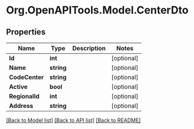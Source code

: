 # Org.OpenAPITools.Model.CenterDto

## Properties

Name | Type | Description | Notes
------------ | ------------- | ------------- | -------------
**Id** | **int** |  | [optional] 
**Name** | **string** |  | [optional] 
**CodeCenter** | **string** |  | [optional] 
**Active** | **bool** |  | [optional] 
**RegionalId** | **int** |  | [optional] 
**Address** | **string** |  | [optional] 

[[Back to Model list]](../../README.md#documentation-for-models) [[Back to API list]](../../README.md#documentation-for-api-endpoints) [[Back to README]](../../README.md)

